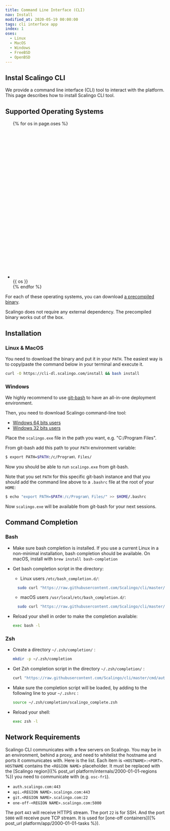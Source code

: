 ```yaml
---
title: Command Line Interface (CLI)
nav: Install
modified_at: 2020-05-19 00:00:00
tags: cli interface app
index: 1
oses:
  - Linux
  - MacOS
  - Windows
  - FreeBSD
  - OpenBSD
---
```


## Instal Scalingo CLI

We provide a command line interface (CLI) tool to interact with the platform.
This page describes how to install Scalingo CLI tool.

## Supported Operating Systems

<ul class='list-inline mb-0'>
  {% for os in page.oses %}
    <li class='list-inline-item mr-3 my-3'>
      <div class="mdc-typography--title">
        <svg aria-hidden="true" role="img" xmlns="http://www.w3.org/2000/svg" viewBox="0 0 512 512">
          <use xlink:href="#{{ os | downcase }}"></use>
        </svg>
        {{ os }}
      </div>
    </li>
  {% endfor %}
</ul>

For each of these operating systems, you can download
[a precompiled binary](https://github.com/Scalingo/cli/releases).

Scalingo does not require any external dependency. The precompiled binary works
out of the box.

## Installation

### Linux & MacOS

You need to download the binary and put it in your `PATH`. The easiest way is
to copy/paste the command below in your terminal and execute it.

```bash
curl -O https://cli-dl.scalingo.com/install && bash install
```

### Windows

We highly recommend to use [git-bash](https://git-for-windows.github.io/) to have an all-in-one deployment environment.

Then, you need to download Scalingo command-line tool:

* [Windows 64 bits users](http://cli-dl.scalingo.com/release/scalingo_latest_windows_amd64.zip)
* [Windows 32 bits users](http://cli-dl.scalingo.com/release/scalingo_latest_windows_386.zip)

Place the `scalingo.exe` file in the path you want, e.g. "C:/Program Files".

From git-bash add this path to your `PATH` environment variable:

```bash
$ export PATH=$PATH:/c/Program\ Files/
```

Now you should be able to run `scalingo.exe` from git-bash.

Note that you set `PATH` for this specific git-bash instance and that you should add the command line above to a `.bashrc` file at the root of your `HOME`:

```bash
$ echo "export PATH=$PATH:/c/Program\ Files/" >> $HOME/.bashrc
```

Now `scalingo.exe` will be available from git-bash for your next sessions.

## Command Completion

### Bash

* Make sure bash completion is installed. If you use a current Linux in a
  non-minimal installation, bash completion should be available. On macOS,
  install with `brew install bash-completion`

* Get bash completion script in the directory:
  * Linux users `/etc/bash_completion.d/`:

  ```bash
    sudo curl "https://raw.githubusercontent.com/Scalingo/cli/master/cmd/autocomplete/scripts/scalingo_complete.bash" -o /etc/bash_completion.d/scalingo_complete.sh
  ```

  * macOS users `/usr/local/etc/bash_completion.d/`:

  ```bash
    sudo curl "https://raw.githubusercontent.com/Scalingo/cli/master/cmd/autocomplete/scripts/scalingo_complete.bash" -o /usr/local/etc/bash_completion.d/scalingo_complete.sh
  ```

* Reload your shell in order to make the completion available:

  ```bash
  exec bash -l
  ```

### Zsh

* Create a directory `~/.zsh/completion/` :

  ```bash
  mkdir -p ~/.zsh/completion
  ```

* Get Zsh completion script in the directory `~/.zsh/completion/` :

  ```bash
  curl "https://raw.githubusercontent.com/Scalingo/cli/master/cmd/autocomplete/scripts/scalingo_complete.zsh" > ~/.zsh/completion/scalingo_complete.zsh
  ```

* Make sure the completion script will be loaded, by adding to the following line to your `~/.zshrc` :

  ```bash
  source ~/.zsh/completion/scalingo_complete.zsh
  ```

* Reload your shell:

  ```bash
  exec zsh -l
  ```

## Network Requirements

Scalingo CLI communicates with a few servers on Scalingo. You may be in an
environment, behind a proxy, and need to whitelist the hostname and ports it
communicates with. Here is the list. Each item is `<HOSTNAME>:<PORT>`.
`HOSTNAME` contains the `<REGION NAME>` placeholder. It must be replaced with
the [Scalingo region]({% post_url platform/internals/2000-01-01-regions %}) you
need to communicate with (e.g. `osc-fr1`).

* `auth.scalingo.com:443`
* `api.<REGION NAME>.scalingo.com:443`
* `git.<REGION NAME>.scalingo.com:22`
* `one-off-<REGION NAME>.scalingo.com:5000`

The port `443` will receive HTTPS stream. The port `22` is for SSH. And the port
`5000` will receive pure TCP stream. It is used for [one-off containers]({%
post_url platform/app/2000-01-01-tasks %}).

